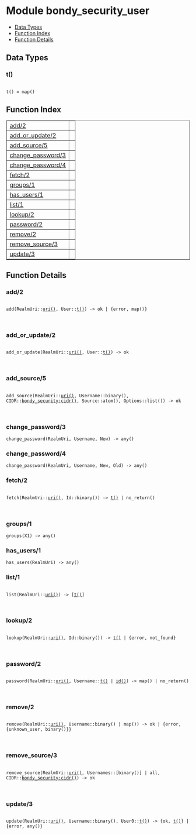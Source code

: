 

# Module bondy_security_user #
* [Data Types](#types)
* [Function Index](#index)
* [Function Details](#functions)

<a name="types"></a>

## Data Types ##




### <a name="type-t">t()</a> ###


<pre><code>
t() = map()
</code></pre>

<a name="index"></a>

## Function Index ##


<table width="100%" border="1" cellspacing="0" cellpadding="2" summary="function index"><tr><td valign="top"><a href="#add-2">add/2</a></td><td></td></tr><tr><td valign="top"><a href="#add_or_update-2">add_or_update/2</a></td><td></td></tr><tr><td valign="top"><a href="#add_source-5">add_source/5</a></td><td></td></tr><tr><td valign="top"><a href="#change_password-3">change_password/3</a></td><td></td></tr><tr><td valign="top"><a href="#change_password-4">change_password/4</a></td><td></td></tr><tr><td valign="top"><a href="#fetch-2">fetch/2</a></td><td></td></tr><tr><td valign="top"><a href="#groups-1">groups/1</a></td><td></td></tr><tr><td valign="top"><a href="#has_users-1">has_users/1</a></td><td></td></tr><tr><td valign="top"><a href="#list-1">list/1</a></td><td></td></tr><tr><td valign="top"><a href="#lookup-2">lookup/2</a></td><td></td></tr><tr><td valign="top"><a href="#password-2">password/2</a></td><td></td></tr><tr><td valign="top"><a href="#remove-2">remove/2</a></td><td></td></tr><tr><td valign="top"><a href="#remove_source-3">remove_source/3</a></td><td></td></tr><tr><td valign="top"><a href="#update-3">update/3</a></td><td></td></tr></table>


<a name="functions"></a>

## Function Details ##

<a name="add-2"></a>

### add/2 ###

<pre><code>
add(RealmUri::<a href="#type-uri">uri()</a>, User::<a href="#type-t">t()</a>) -&gt; ok | {error, map()}
</code></pre>
<br />

<a name="add_or_update-2"></a>

### add_or_update/2 ###

<pre><code>
add_or_update(RealmUri::<a href="#type-uri">uri()</a>, User::<a href="#type-t">t()</a>) -&gt; ok
</code></pre>
<br />

<a name="add_source-5"></a>

### add_source/5 ###

<pre><code>
add_source(RealmUri::<a href="#type-uri">uri()</a>, Username::binary(), CIDR::<a href="bondy_security.md#type-cidr">bondy_security:cidr()</a>, Source::atom(), Options::list()) -&gt; ok
</code></pre>
<br />

<a name="change_password-3"></a>

### change_password/3 ###

`change_password(RealmUri, Username, New) -> any()`

<a name="change_password-4"></a>

### change_password/4 ###

`change_password(RealmUri, Username, New, Old) -> any()`

<a name="fetch-2"></a>

### fetch/2 ###

<pre><code>
fetch(RealmUri::<a href="#type-uri">uri()</a>, Id::binary()) -&gt; <a href="#type-t">t()</a> | no_return()
</code></pre>
<br />

<a name="groups-1"></a>

### groups/1 ###

`groups(X1) -> any()`

<a name="has_users-1"></a>

### has_users/1 ###

`has_users(RealmUri) -> any()`

<a name="list-1"></a>

### list/1 ###

<pre><code>
list(RealmUri::<a href="#type-uri">uri()</a>) -&gt; [<a href="#type-t">t()</a>]
</code></pre>
<br />

<a name="lookup-2"></a>

### lookup/2 ###

<pre><code>
lookup(RealmUri::<a href="#type-uri">uri()</a>, Id::binary()) -&gt; <a href="#type-t">t()</a> | {error, not_found}
</code></pre>
<br />

<a name="password-2"></a>

### password/2 ###

<pre><code>
password(RealmUri::<a href="#type-uri">uri()</a>, Username::<a href="#type-t">t()</a> | <a href="#type-id">id()</a>) -&gt; map() | no_return()
</code></pre>
<br />

<a name="remove-2"></a>

### remove/2 ###

<pre><code>
remove(RealmUri::<a href="#type-uri">uri()</a>, Username::binary() | map()) -&gt; ok | {error, {unknown_user, binary()}}
</code></pre>
<br />

<a name="remove_source-3"></a>

### remove_source/3 ###

<pre><code>
remove_source(RealmUri::<a href="#type-uri">uri()</a>, Usernames::[binary()] | all, CIDR::<a href="bondy_security.md#type-cidr">bondy_security:cidr()</a>) -&gt; ok
</code></pre>
<br />

<a name="update-3"></a>

### update/3 ###

<pre><code>
update(RealmUri::<a href="#type-uri">uri()</a>, Username::binary(), User0::<a href="#type-t">t()</a>) -&gt; {ok, <a href="#type-t">t()</a>} | {error, any()}
</code></pre>
<br />

